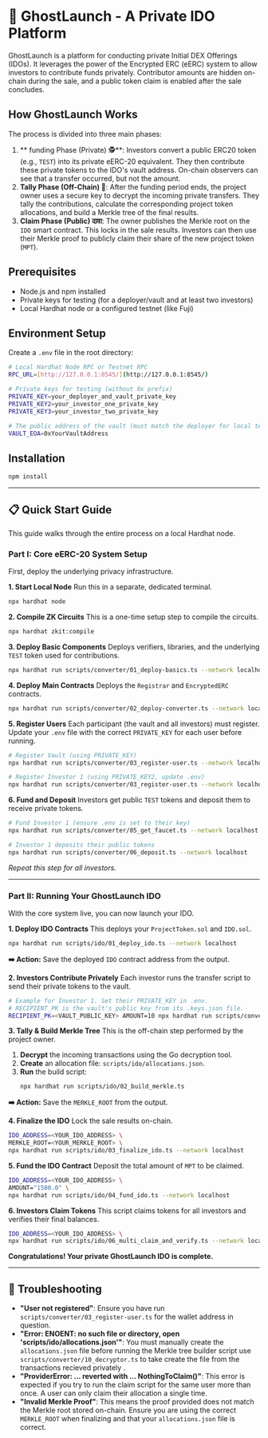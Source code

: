 # 👻 GhostLaunch - A Private IDO Platform

GhostLaunch is a platform for conducting private Initial DEX Offerings (IDOs). It leverages the power of the Encrypted ERC (eERC) system to allow investors to contribute funds privately. Contributor amounts are hidden on-chain during the sale, and a public token claim is enabled after the sale concludes.

## How GhostLaunch Works

The process is divided into three main phases:

1.  ** funding Phase (Private) 🕵️**: Investors convert a public ERC20 token (e.g., `TEST`) into its private eERC-20 equivalent. They then contribute these private tokens to the IDO's vault address. On-chain observers can see that a transfer occurred, but not the amount.
2.  **Tally Phase (Off-Chain) 🧮**: After the funding period ends, the project owner uses a secure key to decrypt the incoming private transfers. They tally the contributions, calculate the corresponding project token allocations, and build a Merkle tree of the final results.
3.  **Claim Phase (Public)  दावा**: The owner publishes the Merkle root on the `IDO` smart contract. This locks in the sale results. Investors can then use their Merkle proof to publicly claim their share of the new project token (`MPT`).

## Prerequisites

* Node.js and npm installed
* Private keys for testing (for a deployer/vault and at least two investors)
* Local Hardhat node or a configured testnet (like Fuji)

## Environment Setup

Create a `.env` file in the root directory:

```bash
# Local Hardhat Node RPC or Testnet RPC
RPC_URL=[http://127.0.0.1:8545/](http://127.0.0.1:8545/)

# Private keys for testing (without 0x prefix)
PRIVATE_KEY=your_deployer_and_vault_private_key
PRIVATE_KEY2=your_investor_one_private_key
PRIVATE_KEY3=your_investor_two_private_key

# The public address of the vault (must match the deployer for local testing)
VAULT_EOA=0xYourVaultAddress
```

## Installation

```bash
npm install
```

---

## 📋 Quick Start Guide

This guide walks through the entire process on a local Hardhat node.

### Part I: Core eERC-20 System Setup

First, deploy the underlying privacy infrastructure.

**1. Start Local Node**
Run this in a separate, dedicated terminal.
```bash
npx hardhat node
```

**2. Compile ZK Circuits**
This is a one-time setup step to compile the circuits.
```bash
npx hardhat zkit:compile
```

**3. Deploy Basic Components**
Deploys verifiers, libraries, and the underlying `TEST` token used for contributions.
```bash
npx hardhat run scripts/converter/01_deploy-basics.ts --network localhost
```

**4. Deploy Main Contracts**
Deploys the `Registrar` and `EncryptedERC` contracts.
```bash
npx hardhat run scripts/converter/02_deploy-converter.ts --network localhost
```

**5. Register Users**
Each participant (the vault and all investors) must register. Update your `.env` file with the correct `PRIVATE_KEY` for each user before running.
```bash
# Register Vault (using PRIVATE_KEY)
npx hardhat run scripts/converter/03_register-user.ts --network localhost

# Register Investor 1 (using PRIVATE_KEY2, update .env)
npx hardhat run scripts/converter/03_register-user.ts --network localhost
```

**6. Fund and Deposit**
Investors get public `TEST` tokens and deposit them to receive private tokens.
```bash
# Fund Investor 1 (ensure .env is set to their key)
npx hardhat run scripts/converter/05_get_faucet.ts --network localhost

# Investor 1 deposits their public tokens
npx hardhat run scripts/converter/06_deposit.ts --network localhost
```
*Repeat this step for all investors.*

---

### Part II: Running Your GhostLaunch IDO

With the core system live, you can now launch your IDO.

**1. Deploy IDO Contracts**
This deploys your `ProjectToken.sol` and `IDO.sol`.
```bash
npx hardhat run scripts/ido/01_deploy_ido.ts --network localhost
```
**➡️ Action:** Save the deployed `IDO` contract address from the output.

**2. Investors Contribute Privately**
Each investor runs the transfer script to send their private tokens to the vault.
```bash
# Example for Investor 1. Set their PRIVATE_KEY in .env.
# RECIPIENT_PK is the vault's public key from its .keys.json file.
RECIPIENT_PK=<VAULT_PUBLIC_KEY> AMOUNT=10 npx hardhat run scripts/converter/07_transfer.ts --network localhost
```

**3. Tally & Build Merkle Tree**
This is the off-chain step performed by the project owner.

1.  **Decrypt** the incoming transactions using the Go decryption tool.
2.  **Create** an allocation file: `scripts/ido/allocations.json`.
3.  **Run** the build script:
    ```bash
    npx hardhat run scripts/ido/02_build_merkle.ts
    ```
**➡️ Action:** Save the `MERKLE_ROOT` from the output.

**4. Finalize the IDO**
Lock the sale results on-chain.
```bash
IDO_ADDRESS=<YOUR_IDO_ADDRESS> \
MERKLE_ROOT=<YOUR_MERKLE_ROOT> \
npx hardhat run scripts/ido/03_finalize_ido.ts --network localhost
```

**5. Fund the IDO Contract**
Deposit the total amount of `MPT` to be claimed.
```bash
IDO_ADDRESS=<YOUR_IDO_ADDRESS> \
AMOUNT="1500.0" \
npx hardhat run scripts/ido/04_fund_ido.ts --network localhost
```

**6. Investors Claim Tokens**
This script claims tokens for all investors and verifies their final balances.
```bash
IDO_ADDRESS=<YOUR_IDO_ADDRESS> \
npx hardhat run scripts/ido/06_multi_claim_and_verify.ts --network localhost
```

**Congratulations! Your private GhostLaunch IDO is complete.**

---

## 🔧 Troubleshooting

* **"User not registered"**: Ensure you have run `scripts/converter/03_register-user.ts` for the wallet address in question.
* **"Error: ENOENT: no such file or directory, open 'scripts/ido/allocations.json'"**: You must manually create the `allocations.json` file before running the Merkle tree builder script use `scripts/converter/10_decryptor.ts` to take create the file from the transactions recieved privately .
* **"ProviderError: ... reverted with ... NothingToClaim()"**: This error is expected if you try to run the claim script for the same user more than once. A user can only claim their allocation a single time.
* **"Invalid Merkle Proof"**: This means the proof provided does not match the Merkle root stored on-chain. Ensure you are using the correct `MERKLE_ROOT` when finalizing and that your `allocations.json` file is correct.
